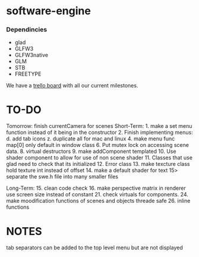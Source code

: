<h1>software-engine</h1>
<h3>Dependincies</h3>
<ul>
	<li>glad</li>
	<li>GLFW3</li>
	<li>GLFW3native</li>
	<li>GLM</li>
	<li>STB</li>
	<li>FREETYPE</li>
</ul>

<p>We have a <a href="https://trello.com/b/nJ8ITIK7/software-engine-swe">trello board</a> with all our current milestones.</p>

# TO-DO
Tomorrow:
	finish currentCamera for scenes
Short-Term:
	1. make a set menu function instead of it being in the constructor
	2. Finish implementing menus:
		d. add tab icons
		z. duplicate all for mac and linux
	4. make menu func map[0] only default in window class
	6. Put mutex lock on accessing scene data.
	8. virtual destructors
	9. make addComponent templated
	10. Use shader component to allow for use of non scene shader
	11. Classes that use glad need to check that its initialized
	12. Error class
	13. make texcture class hold texture int instead of offset
	14. make a default shader for text
	15> separate the swe.h file into many smaller files

Long-Term:
	15. clean code check
	16. make perspective matrix in renderer use screen size instead of constant
	21. check virtuals for components.
	24. make moodification functions of scenes and objects threade safe
	26. inline functions

# NOTES 
tab separators can be added to the top level menu but are not displayed
